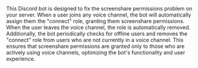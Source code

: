 This Discord bot is designed to fix the screenshare permissions problem on your server. When a user joins any voice channel, the bot will automatically assign them the "connect" role, granting them screenshare permissions. When the user leaves the voice channel, the role is automatically removed. Additionally, the bot periodically checks for offline users and removes the "connect" role from users who are not currently in a voice channel. This ensures that screenshare permissions are granted only to those who are actively using voice channels, optimizing the bot's functionality and user experience.
